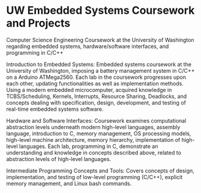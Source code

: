# UW Embedded Systems Coursework and Projects
Computer Science Engineering Coursework at the University of Washington regarding embedded systems, hardware/software interfaces, and programming in C/C++

Introduction to Embedded Systems:
Embedded systems coursework at the University of Washington, imposing a battery management system in C/C++ on a Arduino ATMega2560. Each lab in the coursework progresses upon each other, updating functionalities as well as implementation methods. Using a modern embedded microcomputer, acquired knowledge in TCBS/Scheduling, Kernels, Interrupts, Resource Sharing, Deadlocks, and concepts dealing with specification, design, development, and testing of real-time embedded systems software.

Hardware and Software Interfaces:
Coursework examines computational abstraction levels underneath modern high-level languages, assembly language, introduction to C, memory management, OS processing models, high-level machine architecture, memory hierarchy, implementation of high-level languages. Each lab, programming in C, demonstrate an understanding and knowledge in concepts described above, related to abstraction levels of high-level languages.

Intermediate Programming Concepts and Tools:
Covers concepts of design, implementation, and testing of low-level programming (C/C++), explicit memory management, and Linux bash commands.
